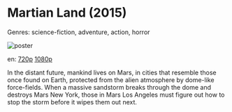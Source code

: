 # Martian Land (2015)

Genres: science-fiction, adventure, action, horror

![poster](http://image.tmdb.org/t/p/w500/vQgS4LkqrrfN2dZSJNVEMFt1Drf.jpg)

en:
  [720p](magnet:?xt=urn:btih:3A9D6ACE2E5F6CE52267E276FC3B44FBACAAAC4B&tr=udp://glotorrents.pw:6969/announce&tr=udp://tracker.opentrackr.org:1337/announce&tr=udp://torrent.gresille.org:80/announce&tr=udp://tracker.openbittorrent.com:80&tr=udp://tracker.coppersurfer.tk:6969&tr=udp://tracker.leechers-paradise.org:6969&tr=udp://p4p.arenabg.ch:1337&tr=udp://tracker.internetwarriors.net:1337)
  [1080p](magnet:?xt=urn:btih:171E3BB2C9C042CCB7DF1A9C3E258EF507E05272&tr=udp://glotorrents.pw:6969/announce&tr=udp://tracker.opentrackr.org:1337/announce&tr=udp://torrent.gresille.org:80/announce&tr=udp://tracker.openbittorrent.com:80&tr=udp://tracker.coppersurfer.tk:6969&tr=udp://tracker.leechers-paradise.org:6969&tr=udp://p4p.arenabg.ch:1337&tr=udp://tracker.internetwarriors.net:1337)
  


In the distant future, mankind lives on Mars, in cities that resemble those once found on Earth, protected from the alien atmosphere by dome-like force-fields. When a massive sandstorm breaks through the dome and destroys Mars New York, those in Mars Los Angeles must figure out how to stop the storm before it wipes them out next.